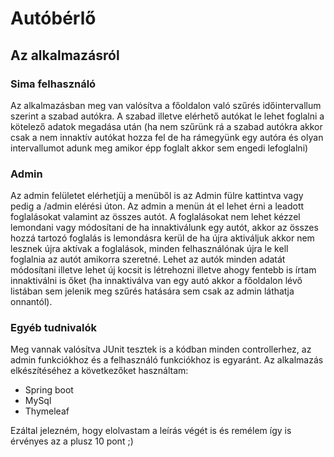 # Autóbérlő

## Az alkalmazásról

### Sima felhasználó
Az alkalmazásban meg van valósítva a főoldalon való szűrés időintervallum szerint a szabad autókra.
A szabad illetve elérhető autókat le lehet foglalni a kötelező adatok megadása után (ha nem szűrünk rá a szabad autókra akkor csak a nem innaktív autókat hozza fel de ha rámegyünk egy autóra és olyan intervallumot adunk meg amikor épp foglalt akkor sem engedi lefoglalni)

### Admin
Az admin felületet elérhetjüj a menüből is az Admin fülre kattintva vagy pedig a /admin elérési úton.
Az admin a menün át el lehet érni a leadott foglalásokat valamint az összes autót.
A foglalásokat nem lehet kézzel lemondani vagy módosítani de ha innaktiválunk egy autót, akkor az összes hozzá tartozó foglalás is lemondásra kerül de ha újra aktiváljuk akkor nem lesznek újra aktívak a foglalások, minden felhasználónak újra le kell foglalnia az autót amikorra szeretné.
Lehet az autók minden adatát módosítani illetve lehet új kocsit is létrehozni illetve ahogy fentebb is írtam innaktiválni is őket (ha innaktiválva van egy autó akkor a főoldalon lévő listában sem jelenik meg szűrés hatására sem csak az admin láthatja onnantól).

### Egyéb tudnivalók
Meg vannak valósítva JUnit tesztek is a kódban minden controllerhez, az admin funkciókhoz és a felhasználó funkciókhoz is egyaránt.
Az alkalmazás elkészítéséhez a következőket használtam: 
- Spring boot
- MySql
- Thymeleaf

Ezáltal jelezném, hogy elolvastam a leírás végét is és remélem így is érvényes az a plusz 10 pont ;)
